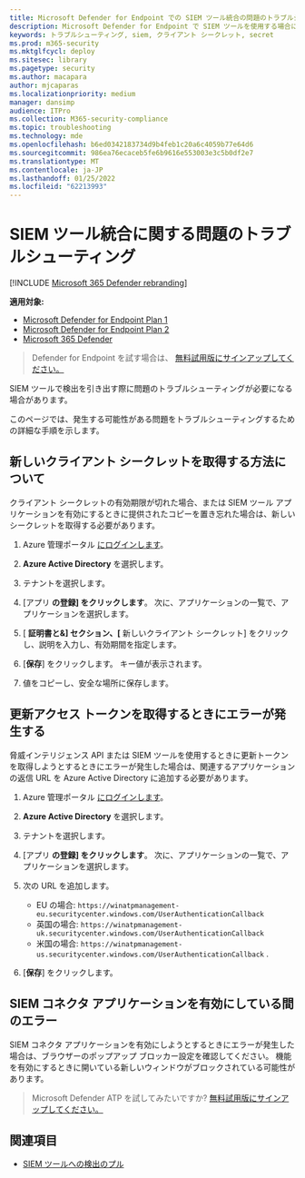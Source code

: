 ```yaml
---
title: Microsoft Defender for Endpoint での SIEM ツール統合の問題のトラブルシューティング
description: Microsoft Defender for Endpoint で SIEM ツールを使用する場合に発生する可能性のある問題のトラブルシューティングを行います。
keywords: トラブルシューティング, siem, クライアント シークレット, secret
ms.prod: m365-security
ms.mktglfcycl: deploy
ms.sitesec: library
ms.pagetype: security
ms.author: macapara
author: mjcaparas
ms.localizationpriority: medium
manager: dansimp
audience: ITPro
ms.collection: M365-security-compliance
ms.topic: troubleshooting
ms.technology: mde
ms.openlocfilehash: b6ed0342183734d9b4feb1c20a6c4059b77e64d6
ms.sourcegitcommit: 986ea76ecaceb5fe6b9616e553003e3c5b0df2e7
ms.translationtype: MT
ms.contentlocale: ja-JP
ms.lasthandoff: 01/25/2022
ms.locfileid: "62213993"
---
```

# <a name="troubleshoot-siem-tool-integration-issues"></a>SIEM ツール統合に関する問題のトラブルシューティング

[!INCLUDE [Microsoft 365 Defender rebranding](../../includes/microsoft-defender.md)]


**適用対象:**
- [Microsoft Defender for Endpoint Plan 1](https://go.microsoft.com/fwlink/p/?linkid=2154037)
- [Microsoft Defender for Endpoint Plan 2](https://go.microsoft.com/fwlink/p/?linkid=2154037)
- [Microsoft 365 Defender](https://go.microsoft.com/fwlink/?linkid=2118804)


> Defender for Endpoint を試す場合は、 [無料試用版にサインアップしてください。](https://signup.microsoft.com/create-account/signup?products=7f379fee-c4f9-4278-b0a1-e4c8c2fcdf7e&ru=https://aka.ms/MDEp2OpenTrial?ocid=docs-wdatp-pullalerts-abovefoldlink)

SIEM ツールで検出を引き出す際に問題のトラブルシューティングが必要になる場合があります。

このページでは、発生する可能性がある問題をトラブルシューティングするための詳細な手順を示します。

## <a name="learn-how-to-get-a-new-client-secret"></a>新しいクライアント シークレットを取得する方法について

クライアント シークレットの有効期限が切れた場合、または SIEM ツール アプリケーションを有効にするときに提供されたコピーを置き忘れた場合は、新しいシークレットを取得する必要があります。

1. Azure 管理ポータル [にログインします](https://portal.azure.com)。

2. **Azure Active Directory** を選択します。

3. テナントを選択します。

4. [アプリ **の登録] をクリックします**。 次に、アプリケーションの一覧で、アプリケーションを選択します。

5. [ **証明書と&] セクション、[** 新しいクライアント シークレット] をクリックし、説明を入力し、有効期間を指定します。

6. [**保存**] をクリックします。 キー値が表示されます。

7. 値をコピーし、安全な場所に保存します。

## <a name="error-when-getting-a-refresh-access-token"></a>更新アクセス トークンを取得するときにエラーが発生する

脅威インテリジェンス API または SIEM ツールを使用するときに更新トークンを取得しようとするときにエラーが発生した場合は、関連するアプリケーションの返信 URL を Azure Active Directory に追加する必要があります。

1. Azure 管理ポータル [にログインします](https://ms.portal.azure.com)。

2. **Azure Active Directory** を選択します。

3. テナントを選択します。

4. [アプリ **の登録] をクリックします**。 次に、アプリケーションの一覧で、アプリケーションを選択します。

5. 次の URL を追加します。
   - EU の場合: `https://winatpmanagement-eu.securitycenter.windows.com/UserAuthenticationCallback`
   - 英国の場合: `https://winatpmanagement-uk.securitycenter.windows.com/UserAuthenticationCallback`
   - 米国の場合:  `https://winatpmanagement-us.securitycenter.windows.com/UserAuthenticationCallback` .

6. [**保存**] をクリックします。

## <a name="error-while-enabling-the-siem-connector-application"></a>SIEM コネクタ アプリケーションを有効にしている間のエラー

SIEM コネクタ アプリケーションを有効にしようとするときにエラーが発生した場合は、ブラウザーのポップアップ ブロッカー設定を確認してください。 機能を有効にするときに開いている新しいウィンドウがブロックされている可能性があります。

> Microsoft Defender ATP を試してみたいですか? [無料試用版にサインアップしてください。](https://signup.microsoft.com/create-account/signup?products=7f379fee-c4f9-4278-b0a1-e4c8c2fcdf7e&ru=https://aka.ms/MDEp2OpenTrial?ocid=docs-wdatp-troubleshootsiem-belowfoldlink)

## <a name="related-topics"></a>関連項目

- [SIEM ツールへの検出のプル](configure-siem.md)

